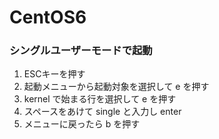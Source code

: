 # CentOS6

### シングルユーザーモードで起動

1. ESCキーを押す
1. 起動メニューから起動対象を選択して e を押す
1. kernel で始まる行を選択して e を押す
1. スペースをあけて single と入力し enter
1. メニューに戻ったら b を押す
